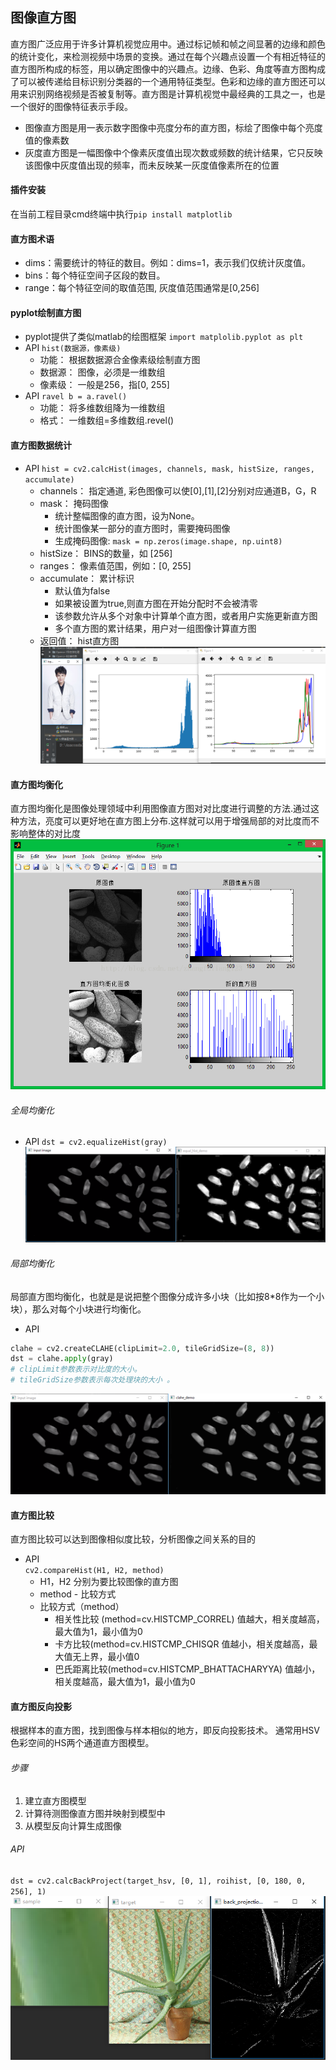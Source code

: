 ## 图像直方图
直方图广泛应用于许多计算机视觉应用中。通过标记帧和帧之间显著的边缘和颜色的统计变化，来检测视频中场景的变换。通过在每个兴趣点设置一个有相近特征的直方图所构成的标签，用以确定图像中的兴趣点。边缘、色彩、角度等直方图构成了可以被传递给目标识别分类器的一个通用特征类型。色彩和边缘的直方图还可以用来识别网络视频是否被复制等。直方图是计算机视觉中最经典的工具之一，也是一个很好的图像特征表示手段。
* 图像直方图是用一表示数字图像中亮度分布的直方图，标绘了图像中每个亮度值的像素数  
* 灰度直方图是一幅图像中个像素灰度值出现次数或频数的统计结果，它只反映该图像中灰度值出现的频率，而未反映某一灰度值像素所在的位置  
        
#### 插件安装
在当前工程目录cmd终端中执行`pip install matplotlib`

#### 直方图术语
* dims：需要统计的特征的数目。例如：dims=1，表示我们仅统计灰度值。   
* bins：每个特征空间子区段的数目。   
* range：每个特征空间的取值范围, 灰度值范围通常是[0,256]  

#### pyplot绘制直方图
* pyplot提供了类似matlab的绘图框架
`import matplolib.pyplot as plt`
* API `hist(数据源，像素级)`
    * 功能： 根据数据源合金像素级绘制直方图
    * 数据源： 图像，必须是一维数组
    * 像素级： 一般是256，指[0, 255]
* API `ravel b = a.ravel()`
    * 功能： 将多维数组降为一维数组
    * 格式： 一维数组=多维数组.revel()

#### 直方图数据统计
* API
`hist = cv2.calcHist(images, channels, mask, histSize, ranges, accumulate)`
    * channels： 指定通道, 彩色图像可以使[0],[1],[2]分别对应通道B，G，R
    * mask： 掩码图像   
        * 统计整幅图像的直方图，设为None。  
        * 统计图像某一部分的直方图时，需要掩码图像  
        * 生成掩码图像: `mask = np.zeros(image.shape, np.uint8)`  
    * histSize： BINS的数量，如 [256]
    * ranges： 像素值范围，例如：[0, 255]
    * accumulate： 累计标识
        * 默认值为false
        * 如果被设置为true,则直方图在开始分配时不会被清零
        * 该参数允许从多个对象中计算单个直方图，或者用户实施更新直方图
        * 多个直方图的累计结果，用户对一组图像计算直方图
    * 返回值： hist直方图
![](.07-histogram_images/polt-calc-hist.png)

#### 直方图均衡化
直方图均衡化是图像处理领域中利用图像直方图对对比度进行调整的方法.通过这种方法，亮度可以更好地在直方图上分布.这样就可以用于增强局部的对比度而不影响整体的对比度
![](.07-histogram_images/直方图均衡化.png)
###### 全局均衡化
* API
`dst = cv2.equalizeHist(gray)`
![](.07-histogram_images/全局均衡化效果.png)
###### 局部均衡化
局部直方图均衡化，也就是是说把整个图像分成许多小块（比如按8*8作为一个小块），那么对每个小块进行均衡化。
* API
```python
clahe = cv2.createCLAHE(clipLimit=2.0, tileGridSize=(8, 8))
dst = clahe.apply(gray)
# clipLimit参数表示对比度的大小。
# tileGridSize参数表示每次处理块的大小 。
```
![](.07-histogram_images/局部均衡化效果.png)

#### 直方图比较
直方图比较可以达到图像相似度比较，分析图像之间关系的目的
* API  
`cv2.compareHist(H1, H2, method)`
    * H1，H2 分别为要比较图像的直方图
    * method - 比较方式
    * 比较方式（method）
        * 相关性比较 (method=cv.HISTCMP_CORREL) 值越大，相关度越高，最大值为1，最小值为0
        * 卡方比较(method=cv.HISTCMP_CHISQR 值越小，相关度越高，最大值无上界，最小值0
        * 巴氏距离比较(method=cv.HISTCMP_BHATTACHARYYA) 值越小，相关度越高，最大值为1，最小值为0

#### 直方图反向投影
根据样本的直方图，找到图像与样本相似的地方，即反向投影技术。
通常用HSV色彩空间的HS两个通道直方图模型。
###### 步骤
1. 建立直方图模型
2. 计算待测图像直方图并映射到模型中
3. 从模型反向计算生成图像
###### API
`dst = cv2.calcBackProject(target_hsv, [0, 1], roihist, [0, 180, 0, 256], 1)`
![](.07-histogram_images/反向投影效果图.png)





